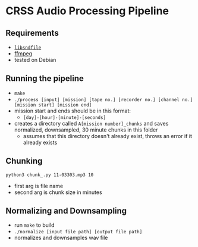 # CRSS Audio Processing Pipeline

## Requirements
- [`libsndfile`](https://github.com/libsndfile/libsndfile)
- [ffmpeg](https://www.ffmpeg.org/download.html)
- tested on Debian

## Running the pipeline
- `make`
- `./process [input] [mission] [tape no.] [recorder no.] [channel no.] [mission start] [mission end]`
- mission start and ends should be in this format:
  - `[day]-[hour]-[minute]-[seconds]`
- creates a directory called `A[mission number]_chunks` and saves normalized, downsampled, 30 minute chunks in this folder
  - assumes that this directory doesn't already exist, throws an error if it already exists

## Chunking
`python3 chunk_.py 11-03303.mp3 10`
- first arg is file name
- second arg is chunk size in minutes

## Normalizing and Downsampling
- run `make` to build
- `./normalize [input file path] [output file path]`
- normalizes and downsamples wav file
